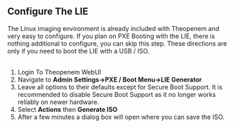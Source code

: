 ## Configure The LIE
The Linux imaging environment is already included with Theopenem and very easy to configure.  If you plan on PXE Booting with the LIE, there is nothing additional to configure,
you can skip this step.  These directions are only if you need to boot the LIE with a USB / ISO.
<br/>
<br/>

1. Login To Theopenem WebUI
2. Navigate to **Admin Settings->PXE / Boot Menu->LIE Generator**
3. Leave all options to their defaults except for Secure Boot Support.  It is recommended to disable Secure Boot Support as it no longer works reliably on newer hardware.
4. Select **Actions** then **Generate ISO**
5. After a few minutes a dialog box will open where you can save the ISO.